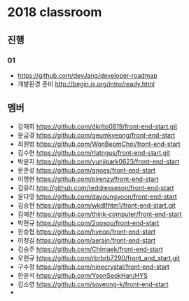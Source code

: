 # 2018 classroom

## 진행 

### 01

- https://github.com/devJang/developer-roadmap
- 개발환경 준비 http://begin.js.org/intro/ready.html 


## 멤버

- 강재희 https://github.com/dkrlto0819/front-end-start.git
- 문금경 https://github.com/geumkyeong/front-end-start
- 최원범 https://github.com/WonBeomChoi/front-end-start
- 김수현 https://github.com/rlatngus/front-end-start.git
- 박윤지 https://github.com/yunjipark0623/front-end-start 
- 문준성 https://github.com/gnoes/front-end-start
- 이명현 https://github.com/pirenzy/front-end-start
- 김유리 http://github.com/reddresseson/front-end-start
- 윤다영 https://github.com/dayoungyoon/front-end-start
- 김승현 https://github.com/wkdlfhtm1/front-end-start.git 
- 김예찬 https://github.com/think-computer/front-end-start
- 박현규 https://github.com/2oosoo/front-end-start
- 한승협 https://github.com/hyeop/front-end-start
- 이청길 https://github.com/aerain/front-end-start
- 김승주 https://github.com/Chimaek/front-end-start
- 오현규 https://github.com/rbrbrb7290/front_and_start.git 
- 구수정 https://github.com/ninecrystal/front-end-start
- 한윤석 https://github.com/YoonSeokHan/HYS
- 김소영 https://github.com/soyeong-k/front-end-start
- 
